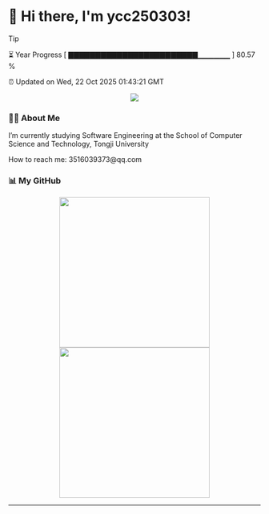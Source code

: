 <h1>👋 Hi there, I'm ycc250303!</h1>

> [!TIP]
> ⏳ Year Progress [ ▇▇▇▇▇▇▇▇▇▇▇▇▇▇▇▇▇▇▇▇▇▇▇▇▁▁▁▁▁▁ ] 80.57 %
>
> ⏰ Updated on Wed, 22 Oct 2025 01:43:21 GMT

<div align="center">
  <img src="https://visitor-badge.laobi.icu/badge?page_id=ycc250303.ycc250303"/>
</div>

### 👨‍💻 About Me

<div>
<p> I’m currently studying Software Engineering at the School of Computer Science and Technology, Tongji University</p>
<p> How to reach me: 3516039373@qq.com</p>
</div>

### 📊 My GitHub

<div align="center">
  <img src="https://github-readme-stats.vercel.app/api?username=ycc250303&show_icons=true&count_private=true&rank_icon=github&line_height=27&custom_title=GitHub%20Stats&show=reviews,discussions_started,discussions_answered,prs_merged,prs_merged_percentage&cache_seconds=1800" style="height: 300px"/>
  <img src="https://github-readme-stats.vercel.app/api/top-langs/?username=ycc250303&layout=compact&hide=jupyter%20notebook&langs_count=20&cache_seconds=1800" style="height: 300px"/>
</div>



---


